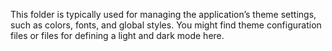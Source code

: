 This folder is typically used for managing the application’s theme settings, such as colors, fonts, and global styles. You might find theme configuration files or files for defining a light and dark mode here.
